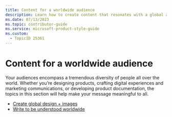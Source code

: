 ```yaml
---
title: Content for a worldwide audience
description: Learn how to create content that resonates with a global audience. 
ms.date: 07/13/2023
ms.topic: contributor-guide
ms.service: microsoft-product-style-guide
ms.custom:
  - TopicID 25361
---
```



# Content for a worldwide audience

Your audiences encompass a tremendous diversity of people all over the world. Whether you’re designing products, crafting digital experiences and marketing communications, or developing product documentation, the topics in this section will help make your message meaningful to all.

- [Create global design + images](~\content-for-a-worldwide-audience\create-global-design--images.md)
- [Write to be understood worldwide](~\content-for-a-worldwide-audience\write-to-be-understood-worldwide.md)

